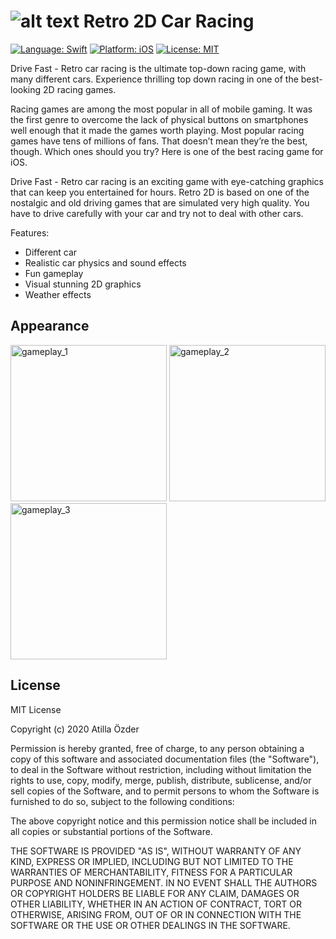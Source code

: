 # ![alt text][logo] Retro 2D Car Racing
[logo]: https://github.com/atillaozder/retro-ios/blob/master/src/Resources/Assets.xcassets/AppIcon.appiconset/Icon-29.png "Drive Fast - Retro car racing"

[![Language: Swift](https://img.shields.io/badge/language-Swift-orange.svg)](https://developer.apple.com/swift/) [![Platform: iOS](https://img.shields.io/badge/platform-iOS-000000.svg)](https://cocoapods.org/) [![License: MIT](https://img.shields.io/badge/License-MIT-green.svg)](https://opensource.org/licenses/MIT)


Drive Fast - Retro car racing is the ultimate top-down racing game, with many different cars. Experience thrilling top down racing in one of the best-looking 2D racing games.

Racing games are among the most popular in all of mobile gaming. It was the first genre to overcome the lack of physical buttons on smartphones well enough that it made the games worth playing. Most popular racing games have tens of millions of fans. That doesn’t mean they’re the best, though. Which ones should you try? Here is one of the best racing game for iOS.

Drive Fast - Retro car racing is an exciting game with eye-catching graphics that can keep you entertained for hours. Retro 2D is based on one of the nostalgic and old driving games that are simulated very high quality. You have to drive carefully with your car and try not to deal with other cars.

Features:
- Different car
- Realistic car physics and sound effects
- Fun gameplay
- Visual stunning 2D graphics
- Weather effects

## Appearance

<p>
  <img src="https://github.com/atillaozder/retro-ios/blob/master/resources/screenshots/ipx/ipx1.png" alt="gameplay_1" width="250">
  <img src="https://github.com/atillaozder/retro-ios/blob/master/resources/screenshots/ipx/ipx3.png" alt="gameplay_2" width="250">
  <img src="https://github.com/atillaozder/retro-ios/blob/master/resources/screenshots/ipx/ipx5.png" alt="gameplay_3" width="250">
</p>

## License

MIT License

Copyright (c) 2020 Atilla Özder

Permission is hereby granted, free of charge, to any person obtaining a copy
of this software and associated documentation files (the "Software"), to deal
in the Software without restriction, including without limitation the rights
to use, copy, modify, merge, publish, distribute, sublicense, and/or sell
copies of the Software, and to permit persons to whom the Software is
furnished to do so, subject to the following conditions:

The above copyright notice and this permission notice shall be included in all
copies or substantial portions of the Software.

THE SOFTWARE IS PROVIDED "AS IS", WITHOUT WARRANTY OF ANY KIND, EXPRESS OR
IMPLIED, INCLUDING BUT NOT LIMITED TO THE WARRANTIES OF MERCHANTABILITY,
FITNESS FOR A PARTICULAR PURPOSE AND NONINFRINGEMENT. IN NO EVENT SHALL THE
AUTHORS OR COPYRIGHT HOLDERS BE LIABLE FOR ANY CLAIM, DAMAGES OR OTHER
LIABILITY, WHETHER IN AN ACTION OF CONTRACT, TORT OR OTHERWISE, ARISING FROM,
OUT OF OR IN CONNECTION WITH THE SOFTWARE OR THE USE OR OTHER DEALINGS IN THE
SOFTWARE.
